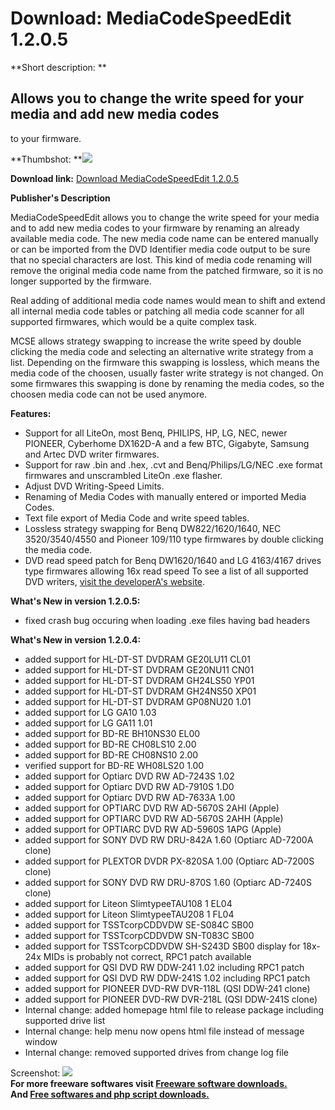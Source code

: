 # Download: MediaCodeSpeedEdit 1.2.0.5

**Short description: **

## Allows you to change the write speed for your media and add new media codes
to your firmware.

  
**Thumbshot: **![](http://www.freewarefiles.com/screenshot/mcspeededit_md.gif)   
  
**Download link:** [Download MediaCodeSpeedEdit 1.2.0.5](http://freesoftwares.boysofts.com/MediaCodeSpeedEdit_program_34918.html)  
  

**Publisher's Description**  
  

MediaCodeSpeedEdit allows you to change the write speed for your media and to
add new media codes to your firmware by renaming an already available media
code. The new media code name can be entered manually or can be imported from
the DVD Identifier media code output to be sure that no special characters are
lost. This kind of media code renaming will remove the original media code
name from the patched firmware, so it is no longer supported by the firmware.

Real adding of additional media code names would mean to shift and extend all
internal media code tables or patching all media code scanner for all
supported firmwares, which would be a quite complex task.

MCSE allows strategy swapping to increase the write speed by double clicking
the media code and selecting an alternative write strategy from a list.
Depending on the firmware this swapping is lossless, which means the media
code of the choosen, usually faster write strategy is not changed. On some
firmwares this swapping is done by renaming the media codes, so the choosen
media code can not be used anymore.

**Features:**

  * Support for all LiteOn, most Benq, PHILIPS, HP, LG, NEC, newer PIONEER, Cyberhome DX162D-A and a few BTC, Gigabyte, Samsung and Artec DVD writer firmwares. 
  * Support for raw .bin and .hex, .cvt and Benq/Philips/LG/NEC .exe format firmwares and unscrambled LiteOn .exe flasher. 
  * Adjust DVD Writing-Speed Limits. 
  * Renaming of Media Codes with manually entered or imported Media Codes. 
  * Text file export of Media Code and write speed tables. 
  * Lossless strategy swapping for Benq DW822/1620/1640, NEC 3520/3540/4550 and Pioneer 109/110 type firmwares by double clicking the media code. 
  * DVD read speed patch for Benq DW1620/1640 and LG 4163/4167 drives type firmwares allowing 16x read speed 
To see a list of all supported DVD writers, [visit the developerA's
website](http://ala42.cdfreaks.com/MCSE/).

**What's New in version 1.2.0.5:**

  * fixed crash bug occuring when loading .exe files having bad headers 

**What's New in version 1.2.0.4:**

  * added support for HL-DT-ST DVDRAM GE20LU11 CL01 
  * added support for HL-DT-ST DVDRAM GE20NU11 CN01 
  * added support for HL-DT-ST DVDRAM GH24LS50 YP01 
  * added support for HL-DT-ST DVDRAM GH24NS50 XP01 
  * added support for HL-DT-ST DVDRAM GP08NU20 1.01 
  * added support for LG GA10 1.03 
  * added support for LG GA11 1.01 
  * added support for BD-RE BH10NS30 EL00 
  * added support for BD-RE CH08LS10 2.00 
  * added support for BD-RE CH08NS10 2.00 
  * verified support for BD-RE WH08LS20 1.00 
  * added support for Optiarc DVD RW AD-7243S 1.02 
  * added support for Optiarc DVD RW AD-7910S 1.D0 
  * added support for Optiarc DVD RW AD-7633A 1.00 
  * added support for OPTIARC DVD RW AD-5670S 2AHI (Apple) 
  * added support for OPTIARC DVD RW AD-5670S 2AHH (Apple) 
  * added support for OPTIARC DVD RW AD-5960S 1APG (Apple) 
  * added support for SONY DVD RW DRU-842A 1.60 (Optiarc AD-7200A clone) 
  * added support for PLEXTOR DVDR PX-820SA 1.00 (Optiarc AD-7200S clone) 
  * added support for SONY DVD RW DRU-870S 1.60 (Optiarc AD-7240S clone) 
  * added support for Liteon SlimtypeeTAU108 1 EL04 
  * added support for Liteon SlimtypeeTAU208 1 FL04 
  * added support for TSSTcorpCDDVDW SE-S084C SB00 
  * added support for TSSTcorpCDDVDW SN-T083C SB00 
  * added support for TSSTcorpCDDVDW SH-S243D SB00 display for 18x-24x MIDs is probably not correct, RPC1 patch available 
  * added support for QSI DVD RW DDW-241 1.02 including RPC1 patch 
  * added support for QSI DVD RW DDW-241S 1.02 including RPC1 patch 
  * added support for PIONEER DVD-RW DVR-118L (QSI DDW-241 clone) 
  * added support for PIONEER DVD-RW DVR-218L (QSI DDW-241S clone) 
  * Internal change: added homepage html file to release package including supported drive list 
  * Internal change: help menu now opens html file instead of message window 
  * Internal change: removed supported drives from change log file 

  
  
Screenshot: ![](http://www.freewarefiles.com/screenshot/mcspeededit.gif)  
**For more freeware softwares visit [Freeware software downloads.](http://freesoftwares.boysofts.com/)**   
**And [Free softwares and php script downloads.](http://www.boysofts.com/)**

